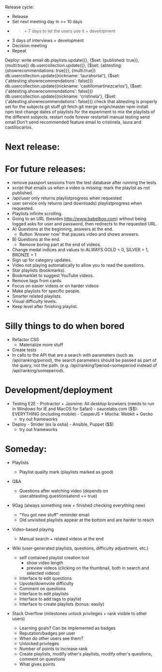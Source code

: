 Release cycle:
- Release
- Set next meeting day in >= 10 days
- >= 7 days to let the users use it  + development
- 3 days of interviews               + development
- Decision meeting
- Repeat

Deploy:
write email
db.playlists.update({}, {$set: {published: true}}, {multi:true})
db.usercollection.update({}, {$set: {abtesting: {showrecommendations: true}}}, {multi:true})
db.usercollection.update({nickname: 'laurahortal'}, {$set: {'abtesting.showrecommendations': false}})
db.usercollection.update({nickname: 'castillomartinezcarlos'}, {$set: {'abtesting.showrecommendations': false}})
db.usercollection.update({nickname: 'cristinela'}, {$set: {'abtesting.showrecommendations': false}})
check that abtesting is properly set for the subjects
git stuff
    git fetch
    git merge origin/master
npm install
npm test
change dates of playlists for the experiment to mix the playlists of the different subjects.
restart node
    forever restartall
manual testing
send email
    Don't send recommended feature email to cristinela, laura and castillocarlos.

# Next release:

# For future releases:
- remove passport sessions from the test database after running the tests
- script that emails us when a video is missing: mark the playlist as not published.
- /api/user only returns playlistprogress when requested
- user service only returns (and downloads) playlistprogress when requested.
- Playlists infinite scrolling.
- Going to an URL (besides http://www.babelboo.com) without being logged asks for user and password, then redirects to the requested URL.
- A) Questions at the beginning, answers at the end.
    - Button 'Answer now' that pauses video and shows answers.
- B) Questions at the end.
    - Remove boring part at the end of videos.
- Change medal indices and values to ALWAYS GOLD = 0, SILVER = 1, BRONZE = 1
- Sign up for category updates.
- Video not playing automatically to allow you to read the questions.
- Star playlists (bookmarks).
- Bookmarklet to suggest YouTube videos.
- Remove tags from cards.
- Focus on easier videos or on harder videos
- Make playlists for specific people.
- Smarter related playlists.
- Visual difficulty levels.
- Keep level after finishing playlist.


# Silly things to do when bored
- Refactor CSS
    - Materialize more stuff
- Create tests
- In calls to the API that are a search with parameters (such as /api/ranking/period), the search parameters should be passed as part of the query, not the path. (e.g. /api/ranking?period=someperiod instead of /api/ranking/someperiod).


# Development/deployment
- Testing E2E
        - Protractor + Jasmine: All desktop browsers (needs to run in Windows for IE and MacOS for Safari)
        - saucelabs.com ($$): EVERYTHING (including mobile)
        - CasperJS + Mocha: Webkit + Gecko
    - try out frameworks
- Deploy
        - Strider (es la ostia)
        - Ansible, Puppet ($$)
    - try out frameworks


# Someday:

- Playlists
    - Playlist quality mark (playlists marked as good)

- Q&A
    * Questions after watching video (depends on user.abtesting.questionsatend == true)

- 9Gag (always something new + finished checking everything new)
    - "You got new stuff" reminder email
    * Old unvisited playlists appear at the bottom and are harder to reach

- Video-based playing
    - Manual search + related videos at the end

- Wiki (user-generated playlists, questions, difficulty adjustment, etc.)
    - self contained playlist creation tool
        - show video length
        - preview videos (clicking on the thumbnail, both in search and selected videos)
    - Interface to edit questions
    - Upvote/downvote difficulty
    - Comment on questions
    * Interface to edit playlists
    * Interface to add tags to playlist
    * Interface to create playlists (bonus: easily)

- Stack Overflow (milestones unlock privileges + rank visible to other users)
    - Learning goals? Can be implemented as badges
    - Reputation/badges per user
    - When do other users see them?
    - Unlocked privileges
    - Number of points to increase rank
    - Create playlists, modify other's playlists, modify other's questions, comment on questions
    - What gives points
